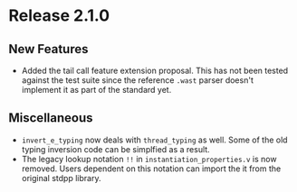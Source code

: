 # Release 2.1.0

## New Features
- Added the tail call feature extension proposal. This has not been tested against the test suite since the reference `.wast` parser doesn't implement it as part of the standard yet.

## Miscellaneous
- `invert_e_typing` now deals with `thread_typing` as well. Some of the old typing inversion code can be simplfied as a result.
- The legacy lookup notation `!!` in `instantiation_properties.v` is now removed. Users dependent on this notation can import the it from the original stdpp library.